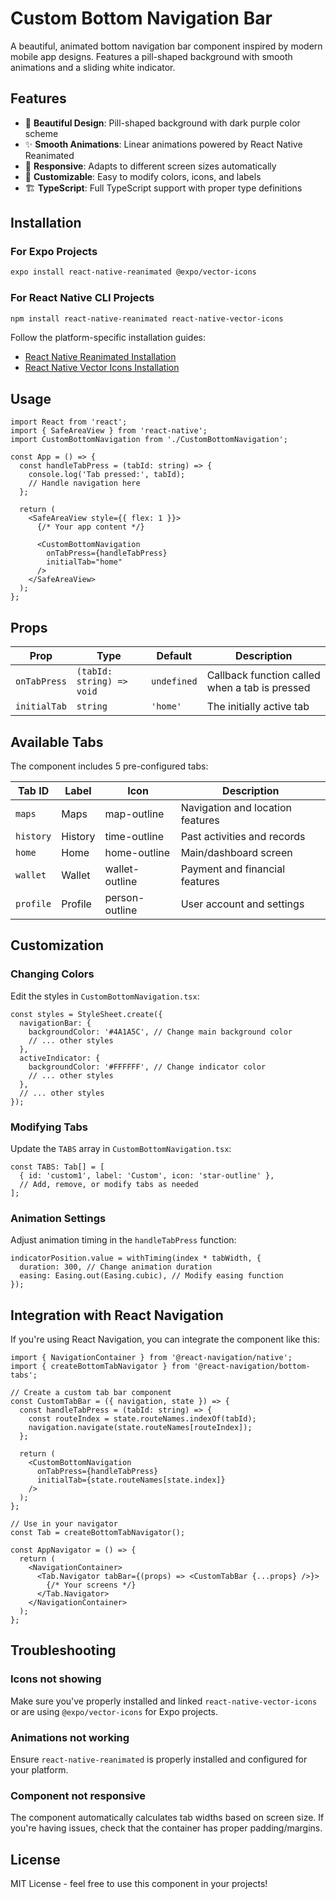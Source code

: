 # Custom Bottom Navigation Bar

A beautiful, animated bottom navigation bar component inspired by modern mobile app designs. Features a pill-shaped background with smooth animations and a sliding white indicator.

## Features

- 🎨 **Beautiful Design**: Pill-shaped background with dark purple color scheme
- ✨ **Smooth Animations**: Linear animations powered by React Native Reanimated
- 📱 **Responsive**: Adapts to different screen sizes automatically
- 🔧 **Customizable**: Easy to modify colors, icons, and labels
- 🏗️ **TypeScript**: Full TypeScript support with proper type definitions

## Installation

### For Expo Projects
```bash
expo install react-native-reanimated @expo/vector-icons
```

### For React Native CLI Projects
```bash
npm install react-native-reanimated react-native-vector-icons
```

Follow the platform-specific installation guides:
- [React Native Reanimated Installation](https://docs.swmansion.com/react-native-reanimated/docs/fundamentals/installation)
- [React Native Vector Icons Installation](https://github.com/oblador/react-native-vector-icons#installation)

## Usage

```tsx
import React from 'react';
import { SafeAreaView } from 'react-native';
import CustomBottomNavigation from './CustomBottomNavigation';

const App = () => {
  const handleTabPress = (tabId: string) => {
    console.log('Tab pressed:', tabId);
    // Handle navigation here
  };

  return (
    <SafeAreaView style={{ flex: 1 }}>
      {/* Your app content */}
      
      <CustomBottomNavigation
        onTabPress={handleTabPress}
        initialTab="home"
      />
    </SafeAreaView>
  );
};
```

## Props

| Prop | Type | Default | Description |
|------|------|---------|-------------|
| `onTabPress` | `(tabId: string) => void` | `undefined` | Callback function called when a tab is pressed |
| `initialTab` | `string` | `'home'` | The initially active tab |

## Available Tabs

The component includes 5 pre-configured tabs:

| Tab ID | Label | Icon | Description |
|--------|-------|------|-------------|
| `maps` | Maps | map-outline | Navigation and location features |
| `history` | History | time-outline | Past activities and records |
| `home` | Home | home-outline | Main/dashboard screen |
| `wallet` | Wallet | wallet-outline | Payment and financial features |
| `profile` | Profile | person-outline | User account and settings |

## Customization

### Changing Colors

Edit the styles in `CustomBottomNavigation.tsx`:

```tsx
const styles = StyleSheet.create({
  navigationBar: {
    backgroundColor: '#4A1A5C', // Change main background color
    // ... other styles
  },
  activeIndicator: {
    backgroundColor: '#FFFFFF', // Change indicator color
    // ... other styles
  },
  // ... other styles
});
```

### Modifying Tabs

Update the `TABS` array in `CustomBottomNavigation.tsx`:

```tsx
const TABS: Tab[] = [
  { id: 'custom1', label: 'Custom', icon: 'star-outline' },
  // Add, remove, or modify tabs as needed
];
```

### Animation Settings

Adjust animation timing in the `handleTabPress` function:

```tsx
indicatorPosition.value = withTiming(index * tabWidth, {
  duration: 300, // Change animation duration
  easing: Easing.out(Easing.cubic), // Modify easing function
});
```

## Integration with React Navigation

If you're using React Navigation, you can integrate the component like this:

```tsx
import { NavigationContainer } from '@react-navigation/native';
import { createBottomTabNavigator } from '@react-navigation/bottom-tabs';

// Create a custom tab bar component
const CustomTabBar = ({ navigation, state }) => {
  const handleTabPress = (tabId: string) => {
    const routeIndex = state.routeNames.indexOf(tabId);
    navigation.navigate(state.routeNames[routeIndex]);
  };

  return (
    <CustomBottomNavigation
      onTabPress={handleTabPress}
      initialTab={state.routeNames[state.index]}
    />
  );
};

// Use in your navigator
const Tab = createBottomTabNavigator();

const AppNavigator = () => {
  return (
    <NavigationContainer>
      <Tab.Navigator tabBar={(props) => <CustomTabBar {...props} />}>
        {/* Your screens */}
      </Tab.Navigator>
    </NavigationContainer>
  );
};
```

## Troubleshooting

### Icons not showing
Make sure you've properly installed and linked `react-native-vector-icons` or are using `@expo/vector-icons` for Expo projects.

### Animations not working
Ensure `react-native-reanimated` is properly installed and configured for your platform.

### Component not responsive
The component automatically calculates tab widths based on screen size. If you're having issues, check that the container has proper padding/margins.

## License

MIT License - feel free to use this component in your projects!
